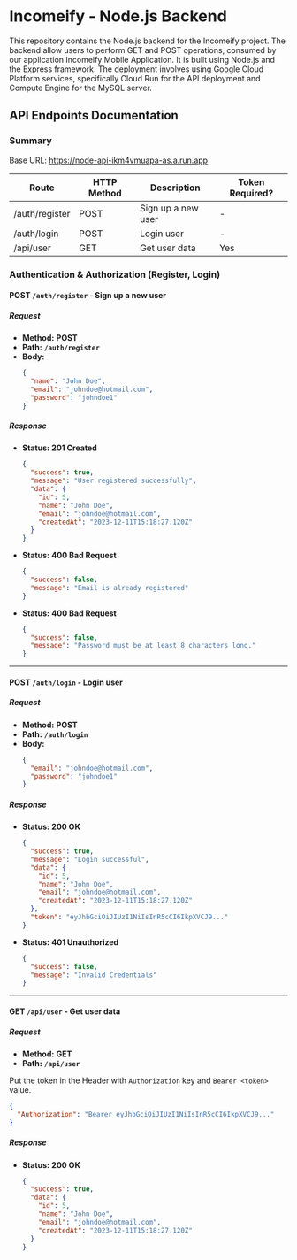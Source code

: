 # Incomeify - Node.js Backend

This repository contains the Node.js backend for the Incomeify project. The backend allow users to perform GET and POST operations, consumed by our application Incomeify Mobile Application. It is built using Node.js and the Express framework. The deployment involves using Google Cloud Platform services, specifically Cloud Run for the API deployment and Compute Engine for the MySQL server.

## API Endpoints Documentation

### Summary

Base URL: https://node-api-ikm4vmuapa-as.a.run.app

| Route          | HTTP Method | Description        | Token Required? |
| -------------- | ----------- | ------------------ | --------------- |
| /auth/register | POST        | Sign up a new user | -               |
| /auth/login    | POST        | Login user         | -               |
| /api/user      | GET         | Get user data      | Yes             |

### Authentication & Authorization (Register, Login)

#### POST `/auth/register` - Sign up a new user

##### Request

- **Method:** **POST**
- **Path:** **`/auth/register`**
- **Body:**
  ```json
  {
    "name": "John Doe",
    "email": "johndoe@hotmail.com",
    "password": "johndoe1"
  }
  ```

##### Response

- **Status:** **201 Created**
  ```json
  {
    "success": true,
    "message": "User registered successfully",
    "data": {
      "id": 5,
      "name": "John Doe",
      "email": "johndoe@hotmail.com",
      "createdAt": "2023-12-11T15:18:27.120Z"
    }
  }
  ```
- **Status:** **400 Bad Request**
  ```json
  {
    "success": false,
    "message": "Email is already registered"
  }
  ```
- **Status:** **400 Bad Request**
  ```json
  {
    "success": false,
    "message": "Password must be at least 8 characters long."
  }
  ```

---

#### POST `/auth/login` - Login user

##### Request

- **Method:** **POST**
- **Path:** **`/auth/login`**
- **Body:**
  ```json
  {
    "email": "johndoe@hotmail.com",
    "password": "johndoe1"
  }
  ```

##### Response

- **Status:** **200 OK**
  ```json
  {
    "success": true,
    "message": "Login successful",
    "data": {
      "id": 5,
      "name": "John Doe",
      "email": "johndoe@hotmail.com",
      "createdAt": "2023-12-11T15:18:27.120Z"
    },
    "token": "eyJhbGciOiJIUzI1NiIsInR5cCI6IkpXVCJ9..."
  }
  ```
- **Status:** **401 Unauthorized**
  ```json
  {
    "success": false,
    "message": "Invalid Credentials"
  }
  ```

---

#### GET `/api/user` - Get user data

##### Request

- **Method:** **GET**
- **Path:** **`/api/user`**

Put the token in the Header with `Authorization` key and `Bearer <token>` value.

```json
{
  "Authorization": "Bearer eyJhbGciOiJIUzI1NiIsInR5cCI6IkpXVCJ9..."
}
```

##### Response

- **Status:** **200 OK**
  ```json
  {
    "success": true,
    "data": {
      "id": 5,
      "name": "John Doe",
      "email": "johndoe@hotmail.com",
      "createdAt": "2023-12-11T15:18:27.120Z"
    }
  }
  ```
